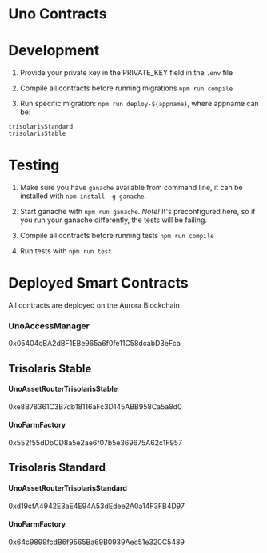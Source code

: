 # Uno Contracts

# Development

1. Provide your private key in the PRIVATE_KEY field in the `.env` file

2. Compile all contracts before running migrations `npm run compile`

3. Run specific migration: `npm run deploy-${appname}`, where appname can be:
```
trisolarisStandard
trisolarisStable
```

# Testing

1. Make sure you have `ganache` available from command line, it can be installed with `npm install -g ganache`.

2. Start ganache with `npm run ganache`. *Note!* It's preconfigured here, so if you run your ganache differently, the tests will be failing.

3. Compile all contracts before running tests `npm run compile`

4. Run tests with `npm run test`

# Deployed Smart Contracts

All contracts are deployed on the Aurora Blockchain

### UnoAccessManager

0x05404cBA2dBF1EBe965a6f0fe11C58dcabD3eFca

## Trisolaris Stable

#### UnoAssetRouterTrisolarisStable

0xe8B78361C3B7db18116aFc3D145ABB958Ca5a8d0

#### UnoFarmFactory

0x552f55dDbCD8a5e2ae6f07b5e369675A62c1F957

## Trisolaris Standard

#### UnoAssetRouterTrisolarisStandard

0xd19cfA4942E3aE4E94A53dEdee2A0a14F3FB4D97

#### UnoFarmFactory

0x64c9899fcdB6f9565Ba69B0939Aec51e320C5489